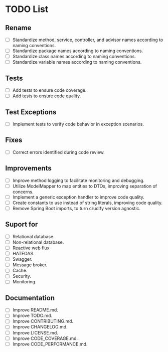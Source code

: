 # TODO List

## Rename
- [ ] Standardize method, service, controller, and advisor names according to naming conventions.
- [ ] Standardize package names according to naming conventions.
- [ ] Standardize class names according to naming conventions.
- [ ] Standardize variable names according to naming conventions.

## Tests
- [ ] Add tests to ensure code coverage.
- [ ] Add tests to ensure code quality.

## Test Exceptions
- [ ] Implement tests to verify code behavior in exception scenarios.

## Fixes
- [ ] Correct errors identified during code review.

## Improvements
- [ ] Improve method logging to facilitate monitoring and debugging.
- [ ] Utilize ModelMapper to map entities to DTOs, improving separation of concerns.
- [ ] Implement a generic exception handler to improve code quality.
- [ ] Create constants to use instead of string literals, improving code quality.
- [ ] Remove Spring Boot imports, to turn crudify version agnostic.

## Suport for
- [ ] Relational database.
- [ ] Non-relational database.
- [ ] Reactive web flux
- [ ] HATEOAS.
- [ ] Swagger.
- [ ] Message broker.
- [ ] Cache.
- [ ] Security.
- [ ] Monitoring.
    
## Documentation
- [ ] Improve README.md.
- [ ] Improve TODO.md.
- [ ] Improve CONTRIBUTING.md.
- [ ] Improve CHANGELOG.md.
- [ ] Improve LICENSE.md.
- [ ] Improve CODE_COVERAGE.md.
- [ ] Improve CODE_PERFORMANCE.md.
